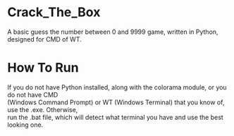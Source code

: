# Crack_The_Box #
A basic guess the number between 0 and 9999 game, written in Python, designed for CMD of WT.  

# How To Run #
If you do not have Python installed, along with the colorama module, or you do not have CMD  
(Windows Command Prompt) or WT (Windows Terminal) that you know of, use the .exe. Otherwise,  
run the .bat file, which will detect what terminal you have and use the best looking one.
